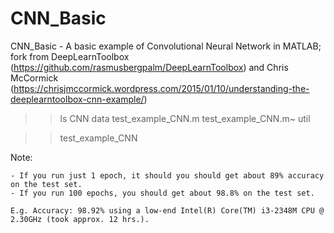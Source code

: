 # CNN_Basic
CNN_Basic - A basic example of Convolutional Neural Network in MATLAB; fork from DeepLearnToolbox (https://github.com/rasmusbergpalm/DeepLearnToolbox) and Chris McCormick (https://chrisjmccormick.wordpress.com/2015/01/10/understanding-the-deeplearntoolbox-cnn-example/)

>> ls
CNN  data  test_example_CNN.m  test_example_CNN.m~  util

>> test_example_CNN

Note:

    - If you run just 1 epoch, it should you should get about 89% accuracy on the test set.
    - If you run 100 epochs, you should get about 98.8% on the test set.
    
    E.g. Accuracy: 98.92% using a low-end Intel(R) Core(TM) i3-2348M CPU @ 2.30GHz (took approx. 12 hrs.).
